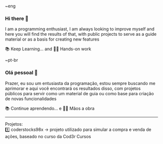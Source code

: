 ~eng
### Hi there 👋

I am a programming enthusiast, I am always looking to improve myself and here you will find the results of that, with public projects to serve as a guide material or as a basis for creating new features


📚 Keep Learning... and 👷‍♂️ Hands-on work

~pt-br
### Olá pessoal 👋
Prazer, eu sou um entusiasta da programação, estou sempre buscando me aprimorar e aqui você encontrará os resultados disso, com projetos públicos para servir como um material de guia ou como base para criação de novas funcionalidades

📚 Continue aprendendo... e 👷‍♂️ Mãos a obra

---
Projetos:
<br>
1️⃣ coderstocks98x -> projeto utilizado para simular a compra e venda de ações, baseado no curso da Cod3r Cursos
<!--
**mat98/mat98** is a ✨ _special_ ✨ repository because its `README.md` (this file) appears on your GitHub profile.

Here are some ideas to get you started:

- 🔭 I’m currently working on ...
- 🌱 I’m currently learning ...
- 👯 I’m looking to collaborate on ...
- 🤔 I’m looking for help with ...
- 💬 Ask me about ...
- 📫 How to reach me: ...
- 😄 Pronouns: ...
- ⚡ Fun fact: ...
-->
